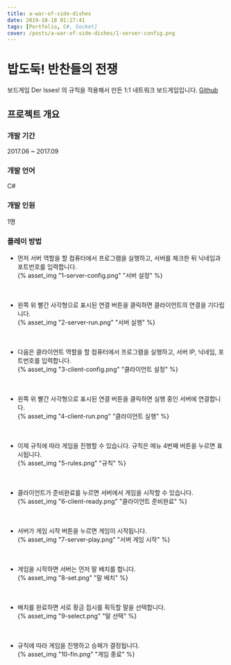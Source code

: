 ```yaml
---
title: a-war-of-side-dishes
date: 2019-10-18 01:27:41
tags: [Portfolio, C#, Socket]
cover: /posts/a-war-of-side-dishes/1-server-config.png
---
```


# 밥도둑! 반찬들의 전쟁
보드게임 Der Isses! 의 규칙을 적용해서 만든 1:1 네트워크 보드게임입니다.
[Github](https://github.com/ch-4ml/a-war-of-side-dishes)

## 프로젝트 개요

### 개발 기간
2017.06 ~ 2017.09

### 개발 언어
C#

### 개발 인원
1명

### 플레이 방법
- 먼저 서버 역할을 할 컴퓨터에서 프로그램을 실행하고, 서버를 체크한 뒤 닉네임과 포트번호를 입력합니다. <br>
{% asset_img "1-server-config.png" "서버 설정" %} <br><br><br>

- 왼쪽 위 빨간 사각형으로 표시된 연결 버튼을 클릭하면 클라이언트의 연결을 기다립니다. <br>
{% asset_img "2-server-run.png" "서버 실행" %} <br><br><br>

- 다음은 클라이언트 역할을 할 컴퓨터에서 프로그램을 실행하고, 서버 IP, 닉네임, 포트번호를 입력합니다. <br>
{% asset_img "3-client-config.png" "클라이언트 설정" %} <br><br><br>

- 왼쪽 위 빨간 사각형으로 표시된 연결 버튼을 클릭하면 실행 중인 서버에 연결합니다. <br>
{% asset_img "4-client-run.png" "클라이언트 실행" %} <br><br><br>

- 이제 규칙에 따라 게임을 진행할 수 있습니다. 규칙은 메뉴 4번째 버튼을 누르면 표시됩니다. <br>
{% asset_img "5-rules.png" "규칙" %} <br><br><br>

- 클라이언트가 준비완료를 누르면 서버에서 게임을 시작할 수 있습니다.<br>
{% asset_img "6-client-ready.png" "클라이언트 준비완료" %} <br><br><br>

- 서버가 게임 시작 버튼을 누르면 게임이 시작됩니다. <br>
{% asset_img "7-server-play.png" "서버 게임 시작" %} <br><br><br>

- 게임을 시작하면 서버는 먼저 말 배치를 합니다.<br>
{% asset_img "8-set.png" "말 배치" %} <br><br><br>

- 배치를 완료하면 서로 황금 접시를 획득할 말을 선택합니다.<br>
{% asset_img "9-select.png" "말 선택" %} <br><br><br>

- 규칙에 따라 게임을 진행하고 승패가 결정됩니다.<br>
{% asset_img "10-fin.png" "게임 종료" %} <br><br><br>